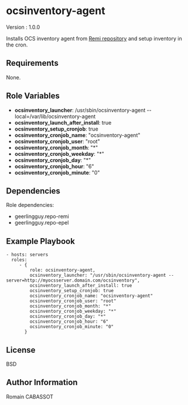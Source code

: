 ocsinventory-agent
=========

Version : 1.0.0

Installs OCS inventory agent from [Remi repository](http://rpms.famillecollet.com/) and setup inventory in the cron.



Requirements
------------

None.

Role Variables
--------------

- **ocsinventory_launcher**: /usr/sbin/ocsinventory-agent --local=/var/lib/ocsinventory-agent 
- **ocsinventory_launch_after_install**: true
- **ocsinventory_setup_cronjob**: true
- **ocsinventory_cronjob_name**: "ocsinventory-agent"
- **ocsinventory_cronjob_user**: "root"
- **ocsinventory_cronjob_month**: "*"
- **ocsinventory_cronjob_weekday**: "*"
- **ocsinventory_cronjob_day**: "*"
- **ocsinventory_cronjob_hour**: "6"
- **ocsinventory_cronjob_minute**: "0"

Dependencies
------------

Role dependencies: 
- geerlingguy.repo-remi
- geerlingguy.repo-epel

Example Playbook
----------------

    - hosts: servers
      roles:
         - { 
             role: ocsinventory-agent, 
             ocsinventory_launcher: "/usr/sbin/ocsinventory-agent --server=http://myocsserver.domain.com/ocsinventory",
             ocsinventory_launch_after_install: true
             ocsinventory_setup_cronjob: true
             ocsinventory_cronjob_name: "ocsinventory-agent"
             ocsinventory_cronjob_user: "root"
             ocsinventory_cronjob_month: "*"
             ocsinventory_cronjob_weekday: "*"
             ocsinventory_cronjob_day: "*"
             ocsinventory_cronjob_hour: "6"
             ocsinventory_cronjob_minute: "0"
           }

License
-------

BSD

Author Information
------------------

Romain CABASSOT
